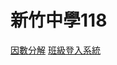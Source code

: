 <!--link rel="stylesheet" href="css/air.css"-->
<link href="http://fonts.googleapis.com/icon?family=Material+Icons" rel="stylesheet">
<link type="text/css" rel="stylesheet" href="css/materialize.min.css"  media="screen,projection"/>
<link rel="stylesheet" href="https://cdnjs.cloudflare.com/ajax/libs/materialize/0.97.7/css/materialize.min.css">
<script src="js/materialize.min.js"></script>

# 新竹中學118

[因數分解](content/factorization.md)
[班級登入系統](content/loginsystem.md)